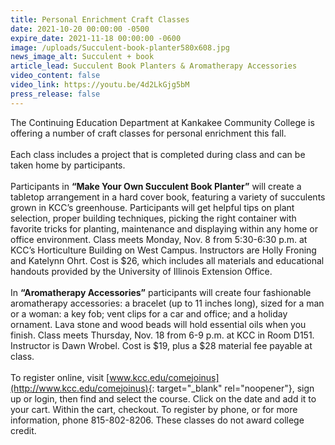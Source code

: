 ```yaml
---
title: Personal Enrichment Craft Classes
date: 2021-10-20 00:00:00 -0500
expire_date: 2021-11-18 00:00:00 -0600
image: /uploads/Succulent-book-planter580x608.jpg
news_image_alt: Succulent + book
article_lead: Succulent Book Planters & Aromatherapy Accessories
video_content: false
video_link: https://youtu.be/4d2LkGjg5bM
press_release: false
---
```

The Continuing Education Department at Kankakee Community College is offering a number of craft classes for personal enrichment this fall.<br><br>Each class includes a project that is completed during class and can be taken home by participants.<br><br>Participants in **“Make Your Own Succulent Book Planter”** will create a tabletop arrangement in a hard cover book, featuring a variety of succulents grown in KCC’s greenhouse. Participants will get helpful tips on plant selection, proper building techniques, picking the right container with favorite tricks for planting, maintenance and displaying within any home or office environment. Class meets Monday, Nov. 8 from 5:30-6:30 p.m. at KCC’s Horticulture Building on West Campus. Instructors are Holly Froning and Katelynn Ohrt. Cost is $26, which includes all materials and educational handouts provided by the University of Illinois Extension Office.<br><br>In **“Aromatherapy Accessories”** participants will create four fashionable aromatherapy accessories: a bracelet (up to 11 inches long), sized for a man or a woman: a key fob; vent clips for a car and office; and a holiday ornament. Lava stone and wood beads will hold essential oils when you finish. Class meets Thursday, Nov. 18 from 6-9 p.m. at KCC in Room D151. Instructor is Dawn Wrobel. Cost is $19, plus a $28 material fee payable at class.<br><br>To register online, visit [www.kcc.edu/comejoinus](http://www.kcc.edu/comejoinus){: target="_blank" rel="noopener"}, sign up or login, then find and select the course. Click on the date and add it to your cart. Within the cart, checkout. To register by phone, or for more information, phone 815-802-8206. These classes do not award college credit.

